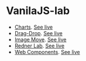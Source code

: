 # VanilaJS-lab

- [Charts](charts). [See live](https://thegicode.github.io/vanilaJS-lab/charts)
- [Drag-Drop](drag-drop). [See live](https://thegicode.github.io/vanilaJS-lab/drag-drop)
- [Image Move](image-move). [See live](https://thegicode.github.io/vanilaJS-lab/image-move)
- [Redner Lab](render-lab). [See live](https://thegicode.github.io/vanilaJS-lab/render-lab)
- [Web Components](web-components). [See live](https://thegicode.github.io/vanilaJS-lab/web-components)

